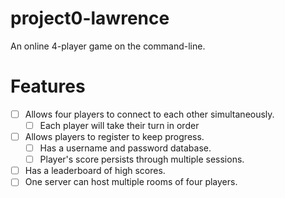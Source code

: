 # project0-lawrence
An online 4-player game on the command-line.

# Features
- [ ] Allows four players to connect to each other simultaneously.
    - [ ] Each player will take their turn in order
- [ ] Allows players to register to keep progress.
    - [ ] Has a username and password database. 
    - [ ] Player's score persists through multiple sessions.
- [ ] Has a leaderboard of high scores.
- [ ] One server can host multiple rooms of four players.